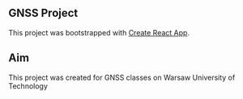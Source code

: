 ## GNSS Project
This project was bootstrapped with [Create React App](https://github.com/facebook/create-react-app).

## Aim

This project was created for GNSS classes on Warsaw University of Technology
